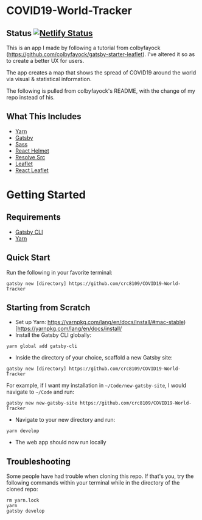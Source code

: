 # COVID19-World-Tracker
## Status [![Netlify Status](https://api.netlify.com/api/v1/badges/2650f6c5-6903-44bd-97ba-7c7dc943e5f7/deploy-status)](https://app.netlify.com/sites/covid19-international-tracker/deploys)

This is an app I made by following a tutorial from colbyfayock (https://github.com/colbyfayock/gatsby-starter-leaflet). I've altered it so as to create a better UX for users.

The app creates a map that shows the spread of COVID19 around the world via visual & statistical information.

The following is pulled from colbyfayock's README, with the change of my repo instead of his.

## What This Includes
* [Yarn](https://yarnpkg.com/en/)
* [Gatsby](https://www.gatsbyjs.org/)
* [Sass](https://sass-lang.com)
* [React Helmet](https://github.com/nfl/react-helmet)
* [Resolve Src](https://github.com/alampros/gatsby-plugin-resolve-src)
* [Leaflet](https://leafletjs.com/)
* [React Leaflet](https://react-leaflet.js.org)

# Getting Started

## Requirements
* [Gatsby CLI](https://www.npmjs.com/package/gatsby-cli)
* [Yarn](https://yarnpkg.com/en/)

## Quick Start
Run the following in your favorite terminal:
```
gatsby new [directory] https://github.com/crc8109/COVID19-World-Tracker
```

## Starting from Scratch
* Set up Yarn: https://yarnpkg.com/lang/en/docs/install/#mac-stable)[https://yarnpkg.com/lang/en/docs/install/
* Install the Gatsby CLI globally:
```
yarn global add gatsby-cli
```
* Inside the directory of your choice, scaffold a new Gatsby site:
```
gatsby new [directory] https://github.com/crc8109/COVID19-World-Tracker
```
For example, if I want my installation in `~/Code/new-gatsby-site`, I would navigate to `~/Code` and run:
```
gatsby new new-gatsby-site https://github.com/crc8109/COVID19-World-Tracker
```
* Navigate to your new directory and run:
```
yarn develop
```
* The web app should now run locally

## Troubleshooting

Some people have had trouble when cloning this repo. If that's you, try the following commands within your terminal while in the directory of the cloned repo:

```
rm yarn.lock
yarn
gatsby develop
```

